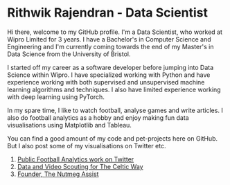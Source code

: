 # Rithwik Rajendran - Data Scientist

Hi there, welcome to my GitHub profile. I'm a Data Scientist, who worked at Wipro Limited for 3 years. I have a Bachelor's in Computer Science and Engineering and I'm currently coming towards the end of my Master's in Data Science from the University of Bristol.

I started off my career as a software developer before jumping into Data Science within Wipro. I have specialized working with Python and have experience working with both supervised and unsupervised machine learning algorithms and techniques. I also have limited experience working with deep learning using PyTorch.

In my spare time, I like to watch football, analyse games and write articles. I also do football analytics as a hobby and enjoy making fun data visualisations using Matplotlib and Tableau.

You can find a good amount of my code and pet-projects here on GitHub. But I also post some of my visualisations on Twitter etc.

1. [Public Football Analytics work on Twitter](https://twitter.com/i/events/1438470740441976843?s=20)
2. [Data and Video Scouting for The Celtic Way](https://www.celticway.co.uk/author/profile/297344.Rithwik_Rajendran/)
3. [Founder, The Nutmeg Assist](https://nutmegassist.com/)


<!--
**rithwikrajendran/rithwikrajendran** is a ✨ _special_ ✨ repository because its `README.md` (this file) appears on your GitHub profile.

Here are some ideas to get you started:

- 🔭 I’m currently working on ...
- 🌱 I’m currently learning ...
- 👯 I’m looking to collaborate on ...
- 🤔 I’m looking for help with ...
- 💬 Ask me about ...
- 📫 How to reach me: ...
- 😄 Pronouns: ...
- ⚡ Fun fact: ...
-->
